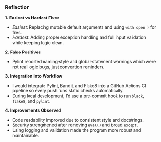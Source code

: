 ### Reflection

**1. Easiest vs Hardest Fixes**
- *Easiest:* Replacing mutable default arguments and using `with open()` for files.
- *Hardest:* Adding proper exception handling and full input validation while keeping logic clean.

**2. False Positives**
- Pylint reported naming‐style and global‐statement warnings which were not real logic bugs, just convention reminders.

**3. Integration into Workflow**
- I would integrate Pylint, Bandit, and Flake8 into a GitHub Actions CI pipeline so every push runs static checks automatically.
- During local development, I’d use a pre-commit hook to run `black`, `flake8`, and `pylint`.

**4. Improvements Observed**
- Code readability improved due to consistent style and docstrings.
- Security strengthened after removing `eval()` and broad `except`.
- Using logging and validation made the program more robust and maintainable.
